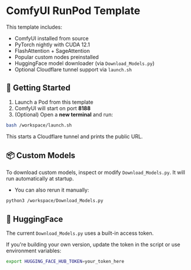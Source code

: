 # ComfyUI RunPod Template

This template includes:

- ComfyUI installed from source
- PyTorch nightly with CUDA 12.1
- FlashAttention + SageAttention
- Popular custom nodes preinstalled
- HuggingFace model downloader (via `Download_Models.py`)
- Optional Cloudflare tunnel support via `launch.sh`

## 🧪 Getting Started

1. Launch a Pod from this template
2. ComfyUI will start on port **8188**
3. (Optional) Open a **new terminal** and run:

```bash
bash /workspace/launch.sh
```

This starts a Cloudflare tunnel and prints the public URL.

## 📦 Custom Models

To download custom models, inspect or modify `Download_Models.py`. It will run automatically at startup.

- You can also rerun it manually:

```bash
python3 /workspace/Download_Models.py
```

## 🔐 HuggingFace

The current `Download_Models.py` uses a built-in access token.

If you're building your own version, update the token in the script or use environment variables:

```bash
export HUGGING_FACE_HUB_TOKEN=your_token_here
```